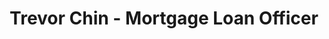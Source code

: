---
title: "Trevor Chin - Mortgage Loan Officer"
url: /wayne/trevor-chin-mortgage-loan-officer-valley-road/
shop: Leiher
---